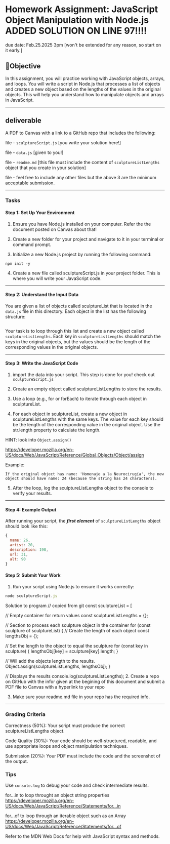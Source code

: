 # Homework Assignment: JavaScript Object Manipulation with Node.js ADDED SOLUTION ON LINE 97!!!!

due date: Feb.25.2025 3pm  [won't be extended for any reason, so start on it early.]

## 🎯Objective
In this assignment, you will practice working with JavaScript objects, arrays, and loops. You will write a script in Node.js that processes a list of objects and creates a new object based on the lengths of the values in the original objects. This will help you understand how to manipulate objects and arrays in JavaScript.
<hr/>

## deliverable
A PDF to Canvas with a link to a GitHub repo that includes the following:

file - ```sculptureScript.js``` [you write your solution here!]

file - ```data.js``` [given to you!]

file - ```readme.md``` [this file must include the content of ```sculptureListLengths``` object that you create in your solution]

file - feel free to include any other files but the above 3 are the minimum acceptable submission.

<hr/>

### Tasks

#### Step 1: Set Up Your Environment

1. Ensure you have Node.js installed on your computer. Refer the the document posted on Canvas about that!

2. Create a new folder for your project and navigate to it in your terminal or command prompt.

3. Initialize a new Node.js project by running the following command:

```npm init -y```

4. Create a new file called sculptureScript.js in your project folder. This is where you will write your JavaScript code.
<hr/>

#### Step 2: Understand the Input Data

You are given a list of objects called sculptureList that is located in the ```data.js``` file in this directory. Each object in the list has the following structure:

```javascript

```
Your task is to loop through this list and create a new object called ```sculptureListLengths```. Each key in ```sculptureListLengths``` should match the keys in the original objects, but the values should be the length of the corresponding values in the original objects.
<hr />

#### Step 3: Write the JavaScript Code

1. import the data into your script. This step is done for you! check out ```sculptureScript.js```
2. Create an empty object called sculptureListLengths to store the results.

3. Use a loop (e.g., for or forEach) to iterate through each object in sculptureList.

4. For each object in sculptureList, create a new object in sculptureListLengths with the same keys. The value for each key should be the length of the corresponding value in the original object. Use the str.length property to calculate the length. 

HINT: look into ```Object.assign()``` 

https://developer.mozilla.org/en-US/docs/Web/JavaScript/Reference/Global_Objects/Object/assign

Example:

    If the original object has name: 'Homenaje a la Neurocirugía', the new object should have name: 24 (because the string has 24 characters).

5. After the loop, log the sculptureListLengths object to the console to verify your results.
<hr />

#### Step 4: Example Output

After running your script, the ***first element*** of ```sculptureListLengths``` object should look like this:
```javascript
{
  name: 26,
  artist: 20,
  description: 198,
  url: 31,
  alt: 90
}
```
#### Step 5: Submit Your Work

1. Run your script using Node.js to ensure it works correctly:

```javascript
node sculptureScript.js
```
Solution to program
// copied from git
const sculptureList = [


// Empty container for return values
const sculptureListLengths = {};

// Section to process each sculpture object in the container
for (const sculpture of sculptureList) {
  // Create the length of each object
  const lengthsObj = {};
  
  // Set the length to the object to equal the sculpture
  for (const key in sculpture) {
    lengthsObj[key] = sculpture[key].length;
  }
  
  // Will add the objects length to the results.
  Object.assign(sculptureListLengths, lengthsObj);
}

// Displays the results
console.log(sculptureListLengths);
2. Create a repo on GitHub with the infor given at the begining of this document and submit a PDF file to Canvas with a hyperlink to your repo

3. Make sure your readme.md file in your repo has the required info.

<hr />

### Grading Criteria

Correctness (50%): Your script must produce the correct sculptureListLengths object.

Code Quality (30%): Your code should be well-structured, readable, and use appropriate loops and object manipulation techniques.

Submission (20%): Your PDF must include the code and the screenshot of the output.

### Tips

Use ```console.log``` to debug your code and check intermediate results.

for...in  to loop throught an object string properties 
https://developer.mozilla.org/en-US/docs/Web/JavaScript/Reference/Statements/for...in

for...of to loop through an iterable object such as an Array 
https://developer.mozilla.org/en-US/docs/Web/JavaScript/Reference/Statements/for...of



Refer to the MDN Web Docs for help with JavaScript syntax and methods.
